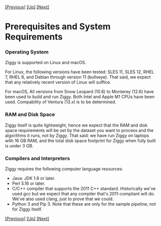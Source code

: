<a href="../../README.md">[Previous]</a> <a href="user-manual.md">[Up]</a> <a href="pipeline-architecture.md">[Next]</a>

# Prerequisites and System Requirements

### Operating System

Ziggy is supported on Linux and macOS.

For Linux, the following versions have been tested: SLES 11, SLES 12, RHEL 7, RHEL 8, and Debian through version 11 (bullseye). That said, we expect that any relatively recent version of Linux will suffice. 

For macOS, All versions from Snow Leopard (10.6) to Monterey (12.6) have been used to build and run Ziggy. Both Intel and Apple M1 CPUs have been used. Compability of Ventura (13.x) is to be determined.

### RAM and Disk Space

Ziggy itself is quite lightweight, hence we expect that the RAM and disk space requirements will be set by the dataset you want to process and the algorithms it runs, not by Ziggy. That said: we have run Ziggy on laptops with 16 GB RAM, and the total disk space footprint for Ziggy when fully built is under 3 GB. 

### Compilers and Interpreters

Ziggy requires the following computer language resources:

- Java: JDK 1.8 or later. 
- Perl 5.16 or later.
- C/C++ compiler that supports the 2011 C++ standard. Historically we've used gcc but we expect that any compiler that's 2011-compliant will do. We've also used clang, just to prove that we could. 
- Python 3 and Pip 3. Note that these are only for the sample pipeline, not for Ziggy itself.

<a href="../../README.md">[Previous]</a> <a href="user-manual.md">[Up]</a> <a href="pipeline-architecture.md">[Next]</a>
